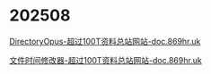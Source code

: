 # 202508

[DirectoryOpus-超过100T资料总站网站-doc.869hr.uk](https://pan.quark.cn/s/0125148c9887)

[文件时间修改器-超过100T资料总站网站-doc.869hr.uk](https://pan.quark.cn/s/4b519456ca46)

